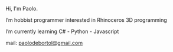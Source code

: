 Hi, I'm Paolo.

I’m hobbist programmer interested in Rhinoceros 3D programming

I’m currently learning C# - Python - Javascript

mail: paolodebortol@gmail.com
